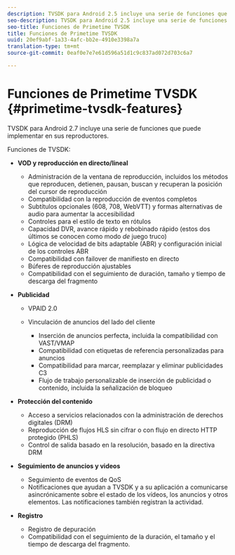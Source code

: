 ```yaml
---
description: TVSDK para Android 2.5 incluye una serie de funciones que puede implementar en sus reproductores.
seo-description: TVSDK para Android 2.5 incluye una serie de funciones que puede implementar en sus reproductores.
seo-title: Funciones de Primetime TVSDK
title: Funciones de Primetime TVSDK
uuid: 20ef9abf-1a33-4afc-bb2e-4910e3398a7a
translation-type: tm+mt
source-git-commit: 0eaf0e7e7e61d596a51d1c9c837ad072d703c6a7

---
```



# Funciones de Primetime TVSDK {#primetime-tvsdk-features}

TVSDK para Android 2.7 incluye una serie de funciones que puede implementar en sus reproductores.

Funciones de TVSDK:

* **VOD y reproducción en directo/lineal**

   * Administración de la ventana de reproducción, incluidos los métodos que reproducen, detienen, pausan, buscan y recuperan la posición del cursor de reproducción
   * Compatibilidad con la reproducción de eventos completos
   * Subtítulos opcionales (608, 708, WebVTT) y formas alternativas de audio para aumentar la accesibilidad
   * Controles para el estilo de texto en rótulos
   * Capacidad DVR, avance rápido y rebobinado rápido (estos dos últimos se conocen como modo *de* juego truco)
   * Lógica de velocidad de bits adaptable (ABR) y configuración inicial de los controles ABR
   * Compatibilidad con failover de manifiesto en directo
   * Búferes de reproducción ajustables
   * Compatibilidad con el seguimiento de duración, tamaño y tiempo de descarga del fragmento

* **Publicidad**

   * VPAID 2.0
   * Vinculación de anuncios del lado del cliente

      * Inserción de anuncios perfecta, incluida la compatibilidad con VAST/VMAP
      * Compatibilidad con etiquetas de referencia personalizadas para anuncios
      * Compatibilidad para marcar, reemplazar y eliminar publicidades C3
      * Flujo de trabajo personalizable de inserción de publicidad o contenido, incluida la señalización de bloqueo

* **Protección del contenido**

   * Acceso a servicios relacionados con la administración de derechos digitales (DRM)
   * Reproducción de flujos HLS sin cifrar o con flujo en directo HTTP protegido (PHLS)
   * Control de salida basado en la resolución, basado en la directiva DRM

* **Seguimiento de anuncios y videos**

   * Seguimiento de eventos de QoS
   * Notificaciones que ayudan a TVSDK y a su aplicación a comunicarse asincrónicamente sobre el estado de los vídeos, los anuncios y otros elementos. Las notificaciones también registran la actividad.

* **Registro**

   * Registro de depuración
   * Compatibilidad con el seguimiento de la duración, el tamaño y el tiempo de descarga del fragmento.